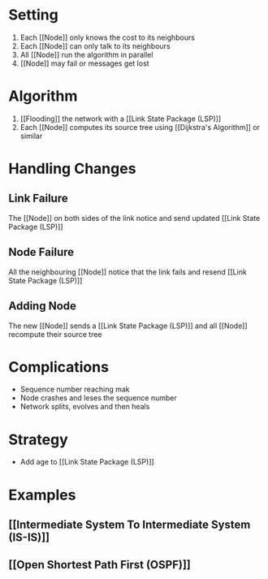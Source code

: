 # Setting
1. Each [[Node]] only knows the cost to its neighbours
2. Each [[Node]] can only talk to its neighbours
3. All [[Node]] run the algorithm in parallel
4. [[Node]] may fail or messages get lost
# Algorithm
1. [[Flooding]] the network with a [[Link State Package (LSP)]]
2. Each [[Node]] computes its source tree using [[Dijkstra's Algorithm]] or similar

# Handling Changes
## Link Failure
The [[Node]] on both sides of the link notice and send updated [[Link State Package (LSP)]]
## Node Failure
All the neighbouring [[Node]] notice that the link fails and resend [[Link State Package (LSP)]]
## Adding Node
The new [[Node]] sends a [[Link State Package (LSP)]] and all [[Node]] recompute their source tree
# Complications
- Sequence number reaching mak
- Node crashes and leses the sequence number
- Network splits, evolves and then heals
# Strategy
- Add age to [[Link State Package (LSP)]]
# Examples
## [[Intermediate System To Intermediate System (IS-IS)]]
## [[Open Shortest Path First (OSPF)]]